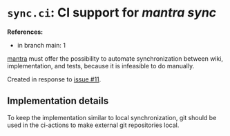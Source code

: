 # `sync.ci`: CI support for *mantra sync*

**References:**

- in branch main: 1

[mantra](https://github.com/mhatzl/mantra) must offer the possibility to automate
synchronization between wiki, implementation, and tests, because it is infeasible to do manually.

Created in response to [issue #11](https://github.com/mhatzl/mantra/issues/11).

## Implementation details

To keep the implementation similar to local synchronization, git should be used in the ci-actions
to make external git repositories local.
